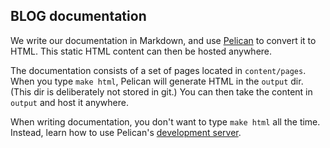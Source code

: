 ## BLOG documentation

We write our documentation in Markdown, and use
[Pelican](http://docs.getpelican.com/) to convert it to HTML.
This static HTML content can then be hosted anywhere.

The documentation consists of a set of pages located in `content/pages`.
When you type `make html`, Pelican will generate HTML in the `output` dir.
(This dir is deliberately not stored in git.) You can then take the content in
`output` and host it anywhere.

When writing documentation, you don't want to type `make html` all the time.
Instead, learn how to use Pelican's [development
server](http://docs.getpelican.com/en/3.3.0/getting_started.html#make).
